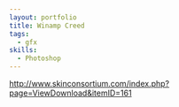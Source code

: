 ```yaml
---
layout: portfolio
title: Winamp Creed
tags:
  - gfx
skills:
  - Photoshop
---
```


http://www.skinconsortium.com/index.php?page=ViewDownload&itemID=161
